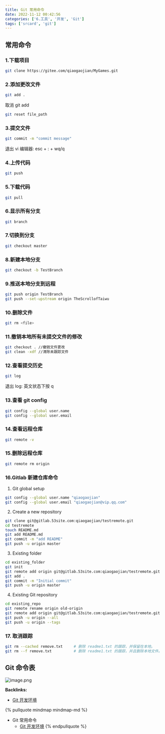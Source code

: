 ```yaml
---
title: Git 常用命令
date: 2022-11-12 00:42:56
categories: ['6.工具', '开发', 'Git']
tags: ['srcard', 'git']
---
```

  
  
## 常用命令

  
  
### 1.下载项目

```sh
git clone https://gitee.com/qiaogaojian/MyGames.git
```
  
  
### 2.添加更改文件

  
```sh
git add .
```
取消 git add
```sh
git reset file_path
```
<!--SR:!2025-08-02,395,250-->
  
  
### 3.提交文件

```sh
git commit -m "commit message"
```

退出 vi 编辑器: esc + : + wq/q
  
  
### 4.上传代码

```sh
git push
```
  
  
### 5.下载代码

```sh
git pull
```
  
  
### 6.显示所有分支

```sh
git branch
```
  
  
### 7.切换到分支

```sh
git checkout master
```
  
  
### 8.新建本地分支

```sh
git checkout -b TestBranch
```
  
  
### 9.推送本地分支到远程

```sh
git push origin TestBranch
git push --set-upstream origin TheScrollofTaiwu
```
  
  
### 10.删除文件

```sh
git rm <file>
```
  
  
### 11.撤销本地所有未提交文件的修改

```sh
git checkout . //撤销文件更改
git clean -xdf //清除未跟踪文件
```
  
  
### 12.查看提交历史

```sh
git log
```

退出 log: 英文状态下按 q
  
  
### 13.查看 git config

```sh
git config --global user.name
git config --global user.email
```
  
  
### 14.查看远程仓库

```sh
git remote -v
```
  
  
### 15.删除远程仓库

```sh
git remote rm origin
```
  
  
### 16.Gitlab 新建仓库命令

1. Git global setup

```sh
git config --global user.name "qiaogaojian"
git config --global user.email "qiaogaojian@vip.qq.com"
```

2. Create a new repository

```sh
git clone git@gitlab.53site.com:qiaogaojian/testremote.git
cd testremote
touch README.md
git add README.md
git commit -m "add README"
git push -u origin master
```

3. Existing folder

```sh
cd existing_folder
git init
git remote add origin git@gitlab.53site.com:qiaogaojian/testremote.git
git add .
git commit -m "Initial commit"
git push -u origin master
```

4. Existing Git repository

```sh
cd existing_repo
git remote rename origin old-origin
git remote add origin git@gitlab.53site.com:qiaogaojian/testremote.git
git push -u origin --all
git push -u origin --tags
```
  
  
### 17. 取消跟踪

```sh
git rm --cached remove.txt     # 删除 readme1.txt 的跟踪，并保留在本地。
git rm --f remove.txt          # 删除 readme1.txt 的跟踪，并且删除本地文件。
```
  
  
## Git 命令表

![image.png](https://upload-images.jianshu.io/upload_images/3947109-efdd076117d53040.png?imageMogr2/auto-orient/strip%7CimageView2/2/w/1240)


**Backlinks:**

- [Git 开发环境](../f0c93a8d6739520c6b5a3775c8dc5ae7b56c89cd)

{% pullquote mindmap mindmap-md %}
- Git 常用命令
  - [Git 开发环境](../f0c93a8d6739520c6b5a3775c8dc5ae7b56c89cd)
{% endpullquote %}